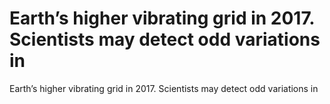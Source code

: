 # Earth’s higher vibrating grid in  2017. Scientists may detect odd variations in

Earth’s higher vibrating grid in  2017. Scientists may detect odd variations in